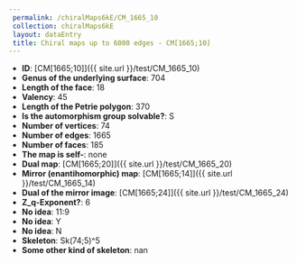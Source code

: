 ```yaml
--- 
 permalink: /chiralMaps6kE/CM_1665_10 
 collection: chiralMaps6kE
 layout: dataEntry
 title: Chiral maps up to 6000 edges - CM[1665;10]
---
```


- **ID**: [CM[1665;10]]({{ site.url }}/test/CM_1665_10)
- **Genus of the underlying surface**: 704
- **Length of the face**: 18
- **Valency**: 45
- **Length of the Petrie polygon**: 370
- **Is the automorphism group solvable?**: S
- **Number of vertices**: 74
- **Number of edges**: 1665
- **Number of faces**: 185
- **The map is self-**: none
- **Dual map**: [CM[1665;20]]({{ site.url }}/test/CM_1665_20)
- **Mirror (enantihomorphic) map**: [CM[1665;14]]({{ site.url }}/test/CM_1665_14)
- **Dual of the mirror image**: [CM[1665;24]]({{ site.url }}/test/CM_1665_24)
- **Z_q-Exponent?**: 6
- **No idea**:  11:9
- **No idea**: Y
- **No idea**: N
- **Skeleton**: Sk(74;5)^5
- **Some other kind of skeleton**: nan
